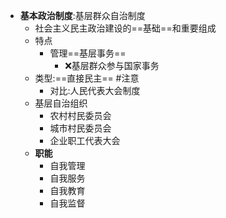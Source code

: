 - **基本政治制度**:基层群众自治制度
	- 社会主义民主政治建设的==基础==和重要组成
	- 特点
		- 管理==基层事务==
			- ❌基层群众参与国家事务
	- 类型:==直接民主== #注意 
		- 对比:人民代表大会制度
	- 基层自治组织
		- 农村村民委员会
		- 城市村民委员会
		- 企业职工代表大会
	- **职能**
		- 自我管理
		- 自我服务
		- 自我教育
		- 自我监督